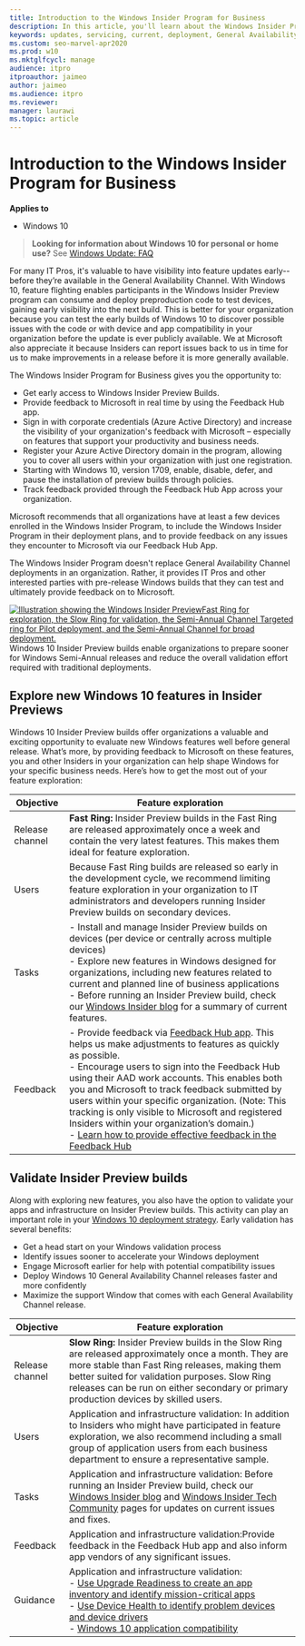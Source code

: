 ```yaml
---
title: Introduction to the Windows Insider Program for Business
description: In this article, you'll learn about the Windows Insider Program for Business and why IT Pros should join.
keywords: updates, servicing, current, deployment, General Availability Channel, semi-annual channel, feature, quality, rings, insider, WiP4Biz, enterprise, rings, flight
ms.custom: seo-marvel-apr2020
ms.prod: w10
ms.mktglfcycl: manage
audience: itpro
itproauthor: jaimeo
author: jaimeo
ms.audience: itpro
ms.reviewer: 
manager: laurawi
ms.topic: article
---
```


# Introduction to the Windows Insider Program for Business

**Applies to**

- Windows 10

> **Looking for information about Windows 10 for personal or home use?** See [Windows Update: FAQ](https://support.microsoft.com/help/12373/windows-update-faq)

For many IT Pros, it's valuable to have visibility into feature updates early--before they’re available in the General Availability Channel. With Windows 10, feature flighting enables participants in the Windows Insider Preview program can consume and deploy preproduction code to test devices, gaining early visibility into the next build. This is better for your organization because you can test the early builds of Windows 10 to discover possible issues with the code or with device and app compatibility in your organization before the update is ever publicly available. We at Microsoft also appreciate it because Insiders can report issues back to us in time for us to make improvements in a release before it is more generally available.

The Windows Insider Program for Business gives you the opportunity to:
 
* Get early access to Windows Insider Preview Builds. 
* Provide feedback to Microsoft in real time by using the Feedback Hub app.
* Sign in with corporate credentials (Azure Active Directory) and increase the visibility of your organization's feedback with Microsoft – especially on features that support your productivity and business needs.
* Register your Azure Active Directory domain in the program, allowing you to cover all users within your organization with just one registration.
* Starting with Windows 10, version 1709, enable, disable, defer, and pause the installation of preview builds through policies.
* Track feedback provided through the Feedback Hub App across your organization.

Microsoft recommends that all organizations have at least a few devices enrolled in the Windows Insider Program, to include the Windows Insider Program in their deployment plans, and to provide feedback on any issues they encounter to Microsoft via our Feedback Hub App. 

The Windows Insider Program doesn't replace General Availability Channel deployments in an organization. Rather, it provides IT Pros and other interested parties with pre-release Windows builds that they can test and ultimately provide feedback on to Microsoft.

[![Illustration showing the Windows Insider PreviewFast Ring for exploration, the Slow Ring for validation, the Semi-Annual Channel Targeted ring for Pilot deployment, and the Semi-Annual Channel for broad deployment.](images/WIP4Biz_deployment.png)](images/WIP4Biz_deployment.png)<br>
Windows 10 Insider Preview builds enable organizations to prepare sooner for Windows Semi-Annual releases and reduce the overall validation effort required with traditional deployments. 

## Explore new Windows 10 features in Insider Previews
Windows 10 Insider Preview builds offer organizations a valuable and exciting opportunity to evaluate new Windows features well before general release. What’s more, by providing feedback to Microsoft on these features, you and other Insiders in your organization can help shape Windows for your specific business needs. Here’s how to get the most out of your feature exploration: 

|Objective |Feature exploration|
|---------|---------|
|Release channel  |**Fast Ring:** Insider Preview builds in the Fast Ring are released approximately once a week and contain the very latest features. This makes them ideal for feature exploration.|
|Users    |    Because Fast Ring builds are released so early in the development cycle, we recommend limiting feature exploration in your organization to IT administrators and developers running Insider Preview builds on secondary devices.     |
|Tasks   |  - Install and manage Insider Preview builds on devices (per device or centrally across multiple devices)<br>  - Explore new features in Windows designed for organizations, including new features related to current and planned line of business applications<br> - Before running an Insider Preview build, check our [Windows Insider blog](https://blogs.windows.com/windowsexperience/tag/windows-insider-program/#k3WWwxKCTWHCO82H.97) for a summary of current features.      |
|Feedback   |  - Provide feedback via [Feedback Hub app](insiderhub://home/). This helps us make adjustments to features as quickly as possible.<br> - Encourage users to sign into the Feedback Hub using their AAD work accounts. This enables both you and Microsoft to track feedback submitted by users within your specific organization. (Note: This tracking is only visible to Microsoft and registered Insiders within your organization’s domain.)<br> - [Learn how to provide effective feedback in the Feedback Hub](https://insider.windows.com/how-to-feedback/)       |

## Validate Insider Preview builds 
Along with exploring new features, you also have the option to validate your apps and infrastructure on Insider Preview builds. This activity can play an important role in your [Windows 10 deployment strategy](/windows/deployment/update/waas-windows-insider-for-business). Early validation has several benefits:
 
- Get a head start on your Windows validation process 
- Identify issues sooner to accelerate your Windows deployment 
- Engage Microsoft earlier for help with potential compatibility issues 
- Deploy Windows 10 General Availability Channel releases faster and more confidently 
- Maximize the support Window that comes with each General Availability Channel release. 

|Objective |Feature exploration|
|---------|---------|
|Release channel  |**Slow Ring:** Insider Preview builds in the Slow Ring are released approximately once a month. They are more stable than Fast Ring releases, making them better suited for validation purposes. Slow Ring releases can be run on either secondary or primary production devices by skilled users.|
|Users    |   Application and infrastructure validation: In addition to Insiders who might have participated in feature exploration, we also recommend including a small group of application users from each business department to ensure a representative sample.|
|Tasks   | Application and infrastructure validation: Before running an Insider Preview build, check our [Windows Insider blog](https://blogs.windows.com/windowsexperience/tag/windows-insider-program/#k3WWwxKCTWHCO82H.97) and [Windows Insider Tech Community](https://techcommunity.microsoft.com/t5/Windows-Insider-Program/bd-p/WindowsInsiderProgram) pages for updates on current issues and fixes.    |
|Feedback   | Application and infrastructure validation:Provide feedback in the Feedback Hub app and also inform app vendors of any significant issues.  |
|Guidance  |  Application and infrastructure validation:<br>- [Use Upgrade Readiness to create an app inventory and identify mission-critical apps](/mem/configmgr/desktop-analytics/overview)<br>- [Use Device Health to identify problem devices and device drivers](/windows/deployment/update/device-health-monitor)<br> - [Windows 10 application compatibility](/windows/windows-10/)|